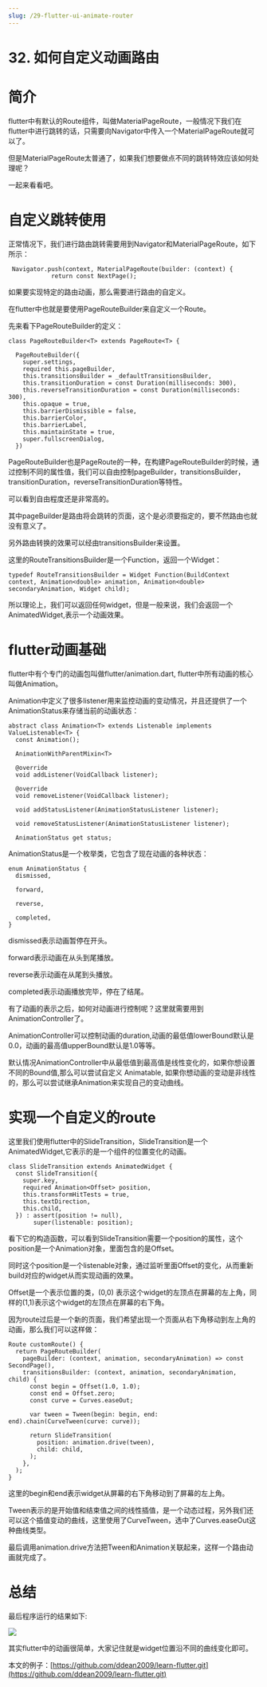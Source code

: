 ```yaml
---
slug: /29-flutter-ui-animate-router
---
```


# 32. 如何自定义动画路由



# 简介

flutter中有默认的Route组件，叫做MaterialPageRoute，一般情况下我们在flutter中进行跳转的话，只需要向Navigator中传入一个MaterialPageRoute就可以了。

但是MaterialPageRoute太普通了，如果我们想要做点不同的跳转特效应该如何处理呢？

一起来看看吧。

# 自定义跳转使用

正常情况下，我们进行路由跳转需要用到Navigator和MaterialPageRoute，如下所示：

```
 Navigator.push(context, MaterialPageRoute(builder: (context) {
            return const NextPage();
```

如果要实现特定的路由动画，那么需要进行路由的自定义。

在flutter中也就是要使用PageRouteBuilder来自定义一个Route。

先来看下PageRouteBuilder的定义：

```
class PageRouteBuilder<T> extends PageRoute<T> {

  PageRouteBuilder({
    super.settings,
    required this.pageBuilder,
    this.transitionsBuilder = _defaultTransitionsBuilder,
    this.transitionDuration = const Duration(milliseconds: 300),
    this.reverseTransitionDuration = const Duration(milliseconds: 300),
    this.opaque = true,
    this.barrierDismissible = false,
    this.barrierColor,
    this.barrierLabel,
    this.maintainState = true,
    super.fullscreenDialog,
  })
```

PageRouteBuilder也是PageRoute的一种，在构建PageRouteBuilder的时候，通过控制不同的属性值，我们可以自由控制pageBuilder，transitionsBuilder，transitionDuration，reverseTransitionDuration等特性。

可以看到自由程度还是非常高的。

其中pageBuilder是路由将会跳转的页面，这个是必须要指定的，要不然路由也就没有意义了。

另外路由转换的效果可以经由transitionsBuilder来设置。

这里的RouteTransitionsBuilder是一个Function，返回一个Widget：

```
typedef RouteTransitionsBuilder = Widget Function(BuildContext context, Animation<double> animation, Animation<double> secondaryAnimation, Widget child);

```

所以理论上，我们可以返回任何widget，但是一般来说，我们会返回一个AnimatedWidget,表示一个动画效果。

# flutter动画基础

flutter中有个专门的动画包叫做flutter/animation.dart, flutter中所有动画的核心叫做Animation。

Animation中定义了很多listener用来监控动画的变动情况，并且还提供了一个AnimationStatus来存储当前的动画状态：

```
abstract class Animation<T> extends Listenable implements ValueListenable<T> {
  const Animation();

  AnimationWithParentMixin<T>

  @override
  void addListener(VoidCallback listener);

  @override
  void removeListener(VoidCallback listener);

  void addStatusListener(AnimationStatusListener listener);

  void removeStatusListener(AnimationStatusListener listener);

  AnimationStatus get status;
```

AnimationStatus是一个枚举类，它包含了现在动画的各种状态：

```
enum AnimationStatus {
  dismissed,

  forward,

  reverse,

  completed,
}
```

dismissed表示动画暂停在开头。

forward表示动画在从头到尾播放。

reverse表示动画在从尾到头播放。

completed表示动画播放完毕，停在了结尾。

有了动画的表示之后，如何对动画进行控制呢？这里就需要用到AnimationController了。

AnimationController可以控制动画的duration,动画的最低值lowerBound默认是0.0，动画的最高值upperBound默认是1.0等等。

默认情况AnimationController中从最低值到最高值是线性变化的，如果你想设置不同的Bound值,那么可以尝试自定义 Animatable, 如果你想动画的变动是非线性的，那么可以尝试继承Animation来实现自己的变动曲线。

# 实现一个自定义的route

这里我们使用flutter中的SlideTransition，SlideTransition是一个AnimatedWidget,它表示的是一个组件的位置变化的动画。

```
class SlideTransition extends AnimatedWidget {
  const SlideTransition({
    super.key,
    required Animation<Offset> position,
    this.transformHitTests = true,
    this.textDirection,
    this.child,
  }) : assert(position != null),
       super(listenable: position);
```

看下它的构造函数，可以看到SlideTransition需要一个position的属性，这个position是一个Animation对象，里面包含的是Offset。

同时这个position是一个listenable对象，通过监听里面Offset的变化，从而重新build对应的widget从而实现动画的效果。

Offset是一个表示位置的类，(0,0) 表示这个widget的左顶点在屏幕的左上角，同样的(1,1)表示这个widget的左顶点在屏幕的右下角。

因为route过后是一个新的页面，我们希望出现一个页面从右下角移动到左上角的动画，那么我们可以这样做：

```
Route customRoute() {
  return PageRouteBuilder(
    pageBuilder: (context, animation, secondaryAnimation) => const SecondPage(),
    transitionsBuilder: (context, animation, secondaryAnimation, child) {
      const begin = Offset(1.0, 1.0);
      const end = Offset.zero;
      const curve = Curves.easeOut;

      var tween = Tween(begin: begin, end: end).chain(CurveTween(curve: curve));

      return SlideTransition(
        position: animation.drive(tween),
        child: child,
      );
    },
  );
}
```

这里的begin和end表示widget从屏幕的右下角移动到了屏幕的左上角。

Tween表示的是开始值和结束值之间的线性插值，是一个动态过程，另外我们还可以这个插值变动的曲线，这里使用了CurveTween，选中了Curves.easeOut这种曲线类型。

最后调用animation.drive方法把Tween和Animation关联起来，这样一个路由动画就完成了。

# 总结

最后程序运行的结果如下:

![](https://img-blog.csdnimg.cn/dda59ed24e3545f1bd72c1fe2adf1814.gif)

其实flutter中的动画很简单，大家记住就是widget位置沿不同的曲线变化即可。

本文的例子：[https://github.com/ddean2009/learn-flutter.git](https://github.com/ddean2009/learn-flutter.git)







